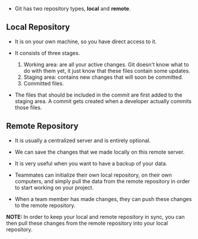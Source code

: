 * Git has two repository types, <b>local</b> and <b>remote</b>.

## Local Repository ##

* It is on your own machine, so you have direct access to it. 

* It consists of three stages. 

   1. Working area: are all your active changes. Git doesn't know what to do with them yet, it just know that these files contain some updates. 
   2. Staging area: contains new changes that will soon be committed.
   3. Committed files.

* The files that should be included in the commit are first added to the staging area. A commit gets created when a developer actually commits those files. 

## Remote Repository ##

* It is usually a centralized server and is entirely optional. 

* We can save the changes that we made locally on this remote server. 

* It is very useful when you want to have a backup of your data.

* Teammates can initialize their own local repository, on their own computers, and simply pull the data from the remote repository in order to start working on your project. 

* When a team member has made changes, they can push these changes to the remote repository. 

<b>NOTE: </b> In order to keep your local and remote repository in sync, you can then pull these changes from the remote repository into your local repository. 
